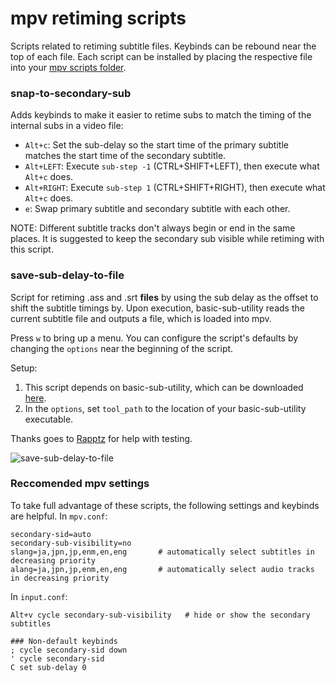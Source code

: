 # mpv retiming scripts

Scripts related to retiming subtitle files. Keybinds can be rebound near the top of each file. Each script can be installed by placing the respective file into your [mpv scripts folder](https://mpv.io/manual/master/#files).

### snap-to-secondary-sub

Adds keybinds to make it easier to retime subs to match the timing of the internal subs in a video file:

- `Alt+c`: Set the sub-delay so the start time of the primary subtitle matches the start time of the secondary subtitle.
- `Alt+LEFT`: Execute `sub-step -1` (CTRL+SHIFT+LEFT), then execute what `Alt+c` does.
- `Alt+RIGHT`: Execute `sub-step 1` (CTRL+SHIFT+RIGHT), then execute what `Alt+c` does.
- `e`: Swap primary subtitle and secondary subtitle with each other.

NOTE: Different subtitle tracks don't always begin or end in the same places. It is suggested to keep the secondary sub visible while retiming with this script.

### save-sub-delay-to-file

Script for retiming .ass and .srt **files** by using the sub delay as the offset to shift the subtitle timings by. Upon execution, basic-sub-utility reads the current subtitle file and outputs a file, which is loaded into mpv.

Press `w` to bring up a menu. You can configure the script's defaults by changing the `options` near the beginning of the script.

Setup:

1. This script depends on basic-sub-utility, which can be downloaded [here](https://github.com/Ulidtsoa01/basic-sub-utility/releases).
2. In the `options`, set `tool_path` to the location of your basic-sub-utility executable.

Thanks goes to [Rapptz](https://github.com/Rapptz) for help with testing.

![save-sub-delay-to-file](https://github.com/user-attachments/assets/97e3e331-a76a-4df7-8c84-7e4e87f6840a)


### Reccomended mpv settings

To take full advantage of these scripts, the following settings and keybinds are helpful.
In `mpv.conf`:

```
secondary-sid=auto
secondary-sub-visibility=no
slang=ja,jpn,jp,enm,en,eng       # automatically select subtitles in decreasing priority
alang=ja,jpn,jp,enm,en,eng       # automatically select audio tracks in decreasing priority
```

In `input.conf`:

```
Alt+v cycle secondary-sub-visibility   # hide or show the secondary subtitles

### Non-default keybinds
; cycle secondary-sid down
' cycle secondary-sid
C set sub-delay 0
```
